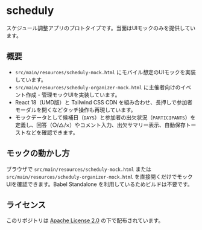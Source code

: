 # scheduly

スケジュール調整アプリのプロトタイプです。当面はUIモックのみを提供しています。

## 概要

- `src/main/resources/scheduly-mock.html` にモバイル想定のUIモックを実装しています。
- `src/main/resources/scheduly-organizer-mock.html` に主催者向けのイベント作成・管理モックUIを実装しています。
- React 18（UMD版）と Tailwind CSS CDN を組み合わせ、長押しで参加者モーダルを開くなどタッチ操作も再現しています。
- モックデータとして候補日（`DAYS`）と参加者の出欠状況（`PARTICIPANTS`）を定義し、回答（○/△/×）やコメント入力、出欠サマリー表示、自動保存トーストなどを確認できます。

## モックの動かし方

ブラウザで `src/main/resources/scheduly-mock.html` または `src/main/resources/scheduly-organizer-mock.html` を直接開くだけでモックUIを確認できます。Babel Standalone を利用しているためビルドは不要です。

## ライセンス

このリポジトリは [Apache License 2.0](LICENSE) の下で配布されています。

